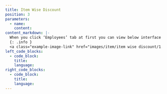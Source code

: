 ```yaml
---
title: Item Wise Discount
position: 3
parameters:
  - name:
    content:
content_markdown: |- 
  When you click ‘Employees’ tab at first you can view below interface (Figure 2.0). Top of the page you can view most available employee type and their percentage through donut. Also you can get rough idea about the existing employees by using smart table. 
  {: .info }
  <a class="example-image-link" href="images/item/item wise discount/1.PNG" data-lightbox="example-1"><img class="example-image" src="images/item/item wise discount/1.PNG" alt=""></a> 
left_code_blocks:
  - code_block:
    title:
    language:
right_code_blocks:
  - code_block:
    title:
    language:
---
```

